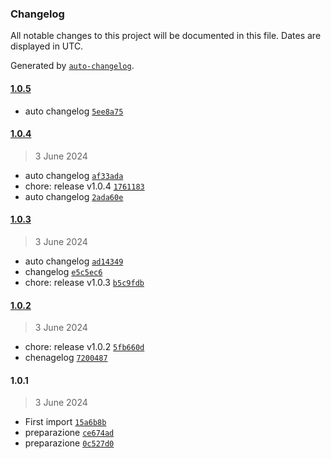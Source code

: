 ### Changelog

All notable changes to this project will be documented in this file. Dates are displayed in UTC.

Generated by [`auto-changelog`](https://github.com/CookPete/auto-changelog).

#### [1.0.5](https://github.com/lrkwz/test-release-it/compare/1.0.4...1.0.5)

- auto changelog [`5ee8a75`](https://github.com/lrkwz/test-release-it/commit/5ee8a75456d2901e6ab7d986959ff00628b7effa)

#### [1.0.4](https://github.com/lrkwz/test-release-it/compare/1.0.3...1.0.4)

> 3 June 2024

- auto changelog [`af33ada`](https://github.com/lrkwz/test-release-it/commit/af33ada34173bbc4bdc568a7e7fe782db57a4f1d)
- chore: release v1.0.4 [`1761183`](https://github.com/lrkwz/test-release-it/commit/1761183dfd2412ca942f7cea3d0b94a29f5e1195)
- auto changelog [`2ada60e`](https://github.com/lrkwz/test-release-it/commit/2ada60e313309791d9594313cd5ea97eeb2dca8e)

#### [1.0.3](https://github.com/lrkwz/test-release-it/compare/1.0.2...1.0.3)

> 3 June 2024

- auto changelog [`ad14349`](https://github.com/lrkwz/test-release-it/commit/ad14349c7dc336739b9d16bb8fa84d9c4cbe0c5d)
- changelog [`e5c5ec6`](https://github.com/lrkwz/test-release-it/commit/e5c5ec6fc261a3fb89ec6ba19adea56d40851d7d)
- chore: release v1.0.3 [`b5c9fdb`](https://github.com/lrkwz/test-release-it/commit/b5c9fdb31af1c2e505a04b78d96e46b23ee24878)

#### [1.0.2](https://github.com/lrkwz/test-release-it/compare/1.0.1...1.0.2)

> 3 June 2024

- chore: release v1.0.2 [`5fb660d`](https://github.com/lrkwz/test-release-it/commit/5fb660de63007a98f3eac5d6fd684d5e4e3cf6fb)
- chenagelog [`7200487`](https://github.com/lrkwz/test-release-it/commit/72004874550b29c31ccdd20d75565d38608d07dc)

#### 1.0.1

> 3 June 2024

- First import [`15a6b8b`](https://github.com/lrkwz/test-release-it/commit/15a6b8b9b4fda5030d58df0f9b38ef3b9433a330)
- preparazione [`ce674ad`](https://github.com/lrkwz/test-release-it/commit/ce674ad2f0610bc514d9010d9d3ca3c6fefc59a0)
- preparazione [`0c527d0`](https://github.com/lrkwz/test-release-it/commit/0c527d0054f1943cba46384b2901a95936a852c2)
